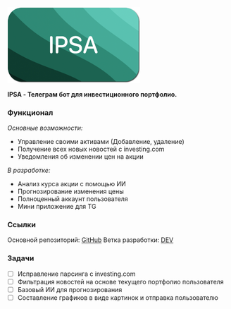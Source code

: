 <img src="https://github.com/Nighty3098/InvestingAssistant/blob/main/header.png?raw=true" width="60%"/>

**IPSA - Телеграм бот для инвестиционного портфолио.**

### Функционал

*Основные возможности:*
 - Управление своими активами (Добавление, удаление)
 - Получение всех новых новостей с investing.com
 - Уведомления об изменении цен на акции

*В разработке:*
 - Анализ курса акции с помощью ИИ
 - Прогнозирование изменения цены
 - Полноценный аккаунт пользователя
 - Мини приложение для TG


### Ссылки

Основной репозиторий: [GitHub](https://github.com/Nighty3098/InvestingAssistant)
Ветка разработки: [DEV](https://github.com/Nighty3098/InvestingAssistant/tree/Dev)


### Задачи

- [ ] Исправление парсинга с investing.com
- [ ] Фильтрация новостей на основе текущего портфолио пользователя
- [ ] Базовый ИИ для прогнозирования
- [ ] Составление графиков в виде картинок и отправка пользователю